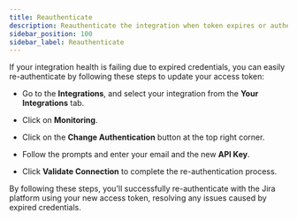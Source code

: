 ```yaml
---
title: Reauthenticate
description: Reauthenticate the integration when token expires or authentication fails
sidebar_position: 100
sidebar_label: Reauthenticate
---
```


If your integration health is failing due to expired credentials, you can easily re-authenticate by following these steps to update your access token:

* Go to the **Integrations**, and select your integration from the **Your Integrations** tab.

* Click on **Monitoring**.

* Click on the **Change Authentication** button at the top right corner.

* Follow the prompts and enter your email and the new **API Key**.

* Click **Validate Connection** to complete the re-authentication process.
 
By following these steps, you'll successfully re-authenticate with the Jira platform using your new access token, resolving any issues caused by expired credentials.